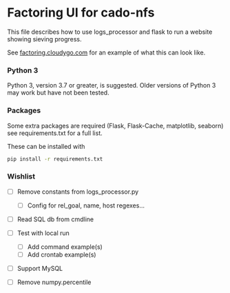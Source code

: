 Factoring UI for cado-nfs
=========================

This file describes how to use logs_processor and flask to run a website showing
sieving progress.

See [factoring.cloudygo.com](http://factoring.cloudygo.com) for an example of
what this can look like.

### Python 3

Python 3, version 3.7 or greater, is suggested. Older versions of Python 3 may
work but have not been tested.

### Packages

Some extra packages are required (Flask, Flask-Cache, matplotlib, seaborn) see
requirements.txt for a full list.

These can be installed with

```bash
pip install -r requirements.txt
```

### Wishlist

* [ ] Remove constants from logs_processor.py
  * [ ] Config for rel_goal, name, host regexes...
* [ ] Read SQL db from cmdline
* [ ] Test with local run
  * [ ] Add command example(s)
  * [ ] Add crontab example(s)
* [ ] Support MySQL
* [ ] Remove numpy.percentile

